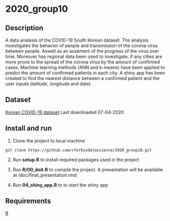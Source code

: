 # 2020_group10

## Description

A data analasis of the COVID-19 South Korean dataset. The analysis investigates the behavior of people and transmission of the corona virus between people. Aswell as an assement of the progress of the virus over time. Moreover has regional data been used to investigate, if any cities are more prone to the spread of the corona virus by the amount of confirmed cases. Machine learning methods (ANN and k-means) have been applied to predict the amount of confirmed patients in each city. A shiny app has been created to find the nearest distance between a confirmed patient and the user inputs (latitude, longitude and date)

## Dataset

[Korean COVID-19 dataset](https://www.kaggle.com/kimjihoo/coronavirusdataset)
Last downloaded 07-04-2020

## Install and run

1. Clone the project to local machine

```
git clone https://github.com/rforbiodatascience/2020_group10.git
```

2. Run **setup.R** to install required packages used in the project

3. Run **R/00_doit.R** to compile the project. A presentation will be available at /doc/final_presentation.rmd

4. Run **04_shiny_app.R** to to start the shiny app

## Requirements

[R](https://www.r-project.org/)


